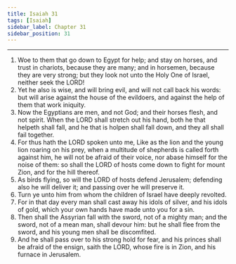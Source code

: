 ```yaml
---
title: Isaiah 31
tags: [Isaiah]
sidebar_label: Chapter 31
sidebar_position: 31
---
```


---
1. Woe to them that go down to Egypt for help; and stay on horses, and trust in chariots, because they are many; and in horsemen, because they are very strong; but they look not unto the Holy One of Israel, neither seek the LORD!
2. Yet he also is wise, and will bring evil, and will not call back his words: but will arise against the house of the evildoers, and against the help of them that work iniquity.
3. Now the Egyptians are men, and not God; and their horses flesh, and not spirit. When the LORD shall stretch out his hand, both he that helpeth shall fall, and he that is holpen shall fall down, and they all shall fail together.
4. For thus hath the LORD spoken unto me, Like as the lion and the young lion roaring on his prey, when a multitude of shepherds is called forth against him, he will not be afraid of their voice, nor abase himself for the noise of them: so shall the LORD of hosts come down to fight for mount Zion, and for the hill thereof.
5. As birds flying, so will the LORD of hosts defend Jerusalem; defending also he will deliver it; and passing over he will preserve it.
6. Turn ye unto him from whom the children of Israel have deeply revolted.
7. For in that day every man shall cast away his idols of silver, and his idols of gold, which your own hands have made unto you for a sin.
8. Then shall the Assyrian fall with the sword, not of a mighty man; and the sword, not of a mean man, shall devour him: but he shall flee from the sword, and his young men shall be discomfited.
9. And he shall pass over to his strong hold for fear, and his princes shall be afraid of the ensign, saith the LORD, whose fire is in Zion, and his furnace in Jerusalem.